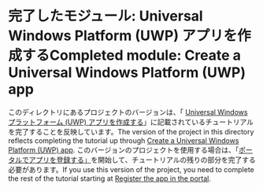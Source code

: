 # <a name="completed-module-create-a-universal-windows-platform-uwp-app"></a><span data-ttu-id="d8f7a-101">完了したモジュール: Universal Windows Platform (UWP) アプリを作成する</span><span class="sxs-lookup"><span data-stu-id="d8f7a-101">Completed module: Create a Universal Windows Platform (UWP) app</span></span>

<span data-ttu-id="d8f7a-102">このディレクトリにあるプロジェクトのバージョンは、「 [Universal Windows プラットフォーム (UWP) アプリを作成する](https://docs.microsoft.com/graph/tutorials/uwp?tutorial-step=1)」に記載されているチュートリアルを完了することを反映しています。</span><span class="sxs-lookup"><span data-stu-id="d8f7a-102">The version of the project in this directory reflects completing the tutorial up through [Create a Universal Windows Platform (UWP) app](https://docs.microsoft.com/graph/tutorials/uwp?tutorial-step=1).</span></span> <span data-ttu-id="d8f7a-103">このバージョンのプロジェクトを使用する場合は、「[ポータルでアプリを登録する」](https://docs.microsoft.com/graph/tutorials/uwp?tutorial-step=2)を開始して、チュートリアルの残りの部分を完了する必要があります。</span><span class="sxs-lookup"><span data-stu-id="d8f7a-103">If you use this version of the project, you need to complete the rest of the tutorial starting at [Register the app in the portal](https://docs.microsoft.com/graph/tutorials/uwp?tutorial-step=2).</span></span>
